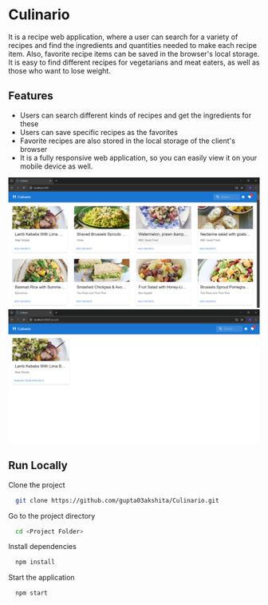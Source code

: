 
# Culinario

It is a recipe web application, where a user can search for a variety of recipes and find the ingredients and quantities needed to make each recipe item. Also, favorite recipe items can be saved in the browser's local storage. It is easy to find different recipes for vegetarians and meat eaters, as well as those who want to lose weight.


## Features

- Users can search different kinds of recipes and get the ingredients for these
- Users can save specific recipes as the favorites
- Favorite recipes are also stored in the local storage of the client's browser
- It is a fully responsive web application, so you can easily view it on your mobile device as well.




![Culinario](images/Culinario.png)
![Culinario](images/Fav.png)


## Run Locally

Clone the project

```bash
  git clone https://github.com/gupta03akshita/Culinario.git
```

Go to the project directory

```bash
  cd <Project Folder>
```

Install dependencies 

```bash
  npm install
```

Start the application

```bash
  npm start
```

